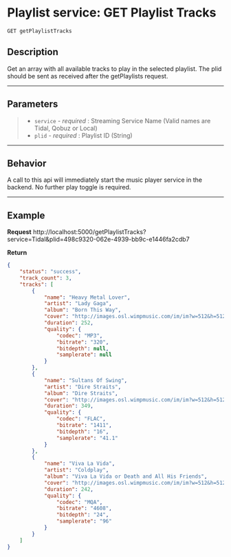 # Playlist service: GET Playlist Tracks
    GET getPlaylistTracks

## Description

Get an array with all available tracks to play in the selected playlist.
The plid should be sent as received after the getPlaylists request.

***
## Parameters
> + `service` - _required_ : Streaming Service Name (Valid names are Tidal, Qobuz or Local)
> + `plid` - _required_ : Playlist ID (String)
***

## Behavior

A call to this api will immediately start the music player service in the backend. No further play toggle is required.
***

## Example
**Request**
    http://localhost:5000/getPlaylistTracks?service=Tidal&plid=498c9320-062e-4939-bb9c-e1446fa2cdb7
    
**Return**
```json
{
    "status": "success",
    "track_count": 3,
    "tracks": [
        {
            "name": "Heavy Metal Lover",
            "artist": "Lady Gaga",
            "album": "Born This Way",
            "cover": "http://images.osl.wimpmusic.com/im/im?w=512&h=512&albumid=77669919",
            "duration": 252,
            "quality": {
                "codec": "MP3",
                "bitrate": "320",
                "bitdepth": null,
                "samplerate": null
            }
        },
        {
            "name": "Sultans Of Swing",
            "artist": "Dire Straits",
            "album": "Dire Straits",
            "cover": "http://images.osl.wimpmusic.com/im/im?w=512&h=512&albumid=622353",
            "duration": 349,
            "quality": {
                "codec": "FLAC",
                "bitrate": "1411",
                "bitdepth": "16",
                "samplerate": "41.1"
            }
        },
        {
            "name": "Viva La Vida",
            "artist": "Coldplay",
            "album": "Viva La Vida or Death and All His Friends",
            "cover": "http://images.osl.wimpmusic.com/im/im?w=512&h=512&albumid=1783269",
            "duration": 242,
            "quality": {
                "codec": "MQA",
                "bitrate": "4608",
                "bitdepth": "24",
                "samplerate": "96"
            }
        }
    ]
}
```
